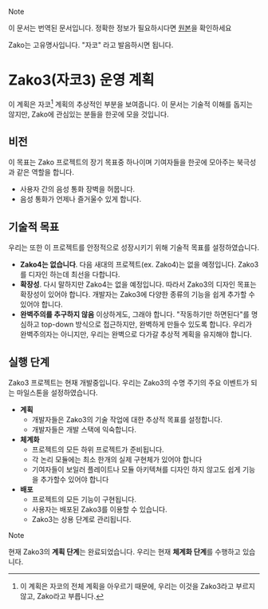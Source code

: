 > [!NOTE]
> 이 문서는 번역된 문서입니다. 정확한 정보가 필요하시다면 [원본](http://github.com/zako-ac/zako3/blob/main/docs/en/project.md)을 확인하세요
>
> Zako는 고유명사입니다. "자코" 라고 발음하시면 됩니다.

# Zako3(자코3) 운영 계획
이 계획은 자코[^1] 계획의 추상적인 부분을 보여줍니다. 이 문서는 기술적 이해를 돕지는 않지만, Zako에 관심있는 분들을 한곳에 모을 것입니다.

## 비전
이 목표는 Zako 프로젝트의 장기 목표중 하나이며 기여자들을 한곳에 모아주는 북극성과 같은 역할을 합니다.
- 사용자 간의 음성 통화 장벽을 허뭅니다.
- 음성 통화가 언제나 즐거울수 있게 합니다.

## 기술적 목표
우리는 또한 이 프로젝트를 안정적으로 성장시키기 위해 기술적 목표를 설정하였습니다.
- **Zako4는 없습니다**. 다음 새대의 프로젝트(ex. Zako4)는 없을 예정입니다. Zako3를 디자인 하는데 최선을 다합니다.
- **확장성**. 다시 말하지만 Zako4는 없을 예정입니다. 따라서 Zako3의 디자인 목표는 확장성이 있어야 합니다. 개발자는 Zako3에 다양한 종류의 기능을 쉽게 추가할 수 있어야 합니다.
- **완벽주의를 추구하지 않음** 이상하게도, 그래야 합니다. "작동하기만 하면된다"를 명심하고 top-down 방식으로 접근하지만, 완벽하게 만들수 있도록 합니다. 우리가 완벽주의자는 아니지만, 우리는 완벽으로 다가갈 추상적 계획을 유지해야 합니다.

## 실행 단계
Zako3 프로젝트는 현재 개발중입니다. 우리는 Zako3의 수명 주기의 주요 이벤트가 되는 마일스톤을 설정하였습니다.
- **계획**
    - 개발자들은 Zako3의 기술 작업에 대한 추상적 목표를 설정합니다.
    - 개발자들은 개발 스택에 익숙합니다.
- **체계화**
    - 프로젝트의 모든 하위 프로젝트가 준비됩니다.
    - 각 논리 모듈에는 최소 한개의 실제 구현체가 있어야 합니다
    - 기여자들이 보일러 플레이트나 모듈 아키텍쳐를 디자인 하지 않고도 쉽게 기능을 추가할수 있어야 합니다
- **배포**
    - 프로젝트의 모든 기능이 구현됩니다.
    - 사용자는 배포된 Zako3를 이용할 수 있습니다.
    - Zako3는 상용 단계로 관리됩니다.

> [!NOTE]
> 현재 Zako3의 **계획 단계**는 완료되었습니다. 우리는 현재 **체계화 단계**를 수행하고 있습니다.


[^1]: 이 계획은 자코의 전체 계획을 아우르기 때문에, 우리는 이것을 Zako3라고 부르지 않고, Zako라고 부릅니다.
